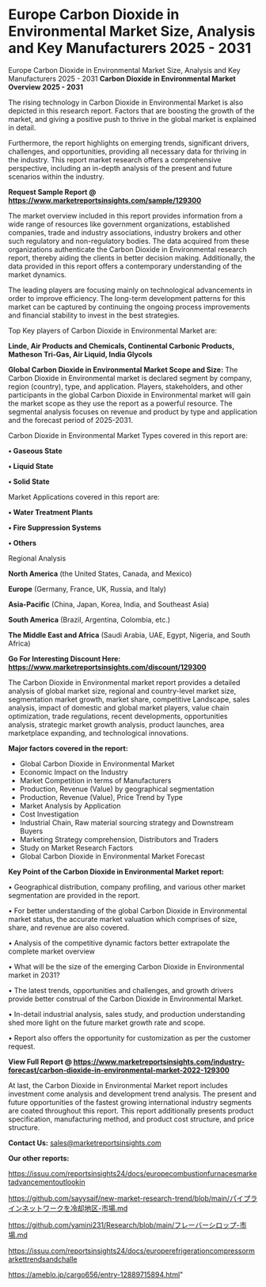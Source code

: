 # Europe Carbon Dioxide in Environmental Market Size, Analysis and Key Manufacturers 2025 - 2031
Europe Carbon Dioxide in Environmental Market Size, Analysis and Key Manufacturers 2025 - 2031
<Strong> Carbon Dioxide in Environmental Market Overview 2025 - 2031</strong>

The rising technology in Carbon Dioxide in Environmental Market is also depicted in this research report. Factors that are boosting the growth of the market, and giving a positive push to thrive in the global market is explained in detail.

Furthermore, the report highlights on emerging trends, significant drivers, challenges, and opportunities, providing all necessary data for thriving in the industry. This report market research offers a comprehensive perspective, including an in-depth analysis of the present and future scenarios within the industry.

<strong>Request Sample Report @ <a href=https://www.marketreportsinsights.com/sample/129300>https://www.marketreportsinsights.com/sample/129300</a></strong>

The market overview included in this report provides information from a wide range of resources like government organizations, established companies, trade and industry associations, industry brokers and other such regulatory and non-regulatory bodies. The data acquired from these organizations authenticate the Carbon Dioxide in Environmental research report, thereby aiding the clients in better decision making. Additionally, the data provided in this report offers a contemporary understanding of the market dynamics.

The leading players are focusing mainly on technological advancements in order to improve efficiency. The long-term development patterns for this market can be captured by continuing the ongoing process improvements and financial stability to invest in the best strategies.

Top Key players of Carbon Dioxide in Environmental Market are:

<strong>Linde, Air Products and Chemicals, Continental Carbonic Products, Matheson Tri-Gas, Air Liquid, India Glycols</strong>

<strong><b>Global Carbon Dioxide in Environmental Market Scope and Size:</b></strong>
The Carbon Dioxide in Environmental market is declared segment by company, region (country), type, and application. Players, stakeholders, and other participants in the global Carbon Dioxide in Environmental market will gain the market scope as they use the report as a powerful resource. The segmental analysis focuses on revenue and product by type and application and the forecast period of 2025-2031.

Carbon Dioxide in Environmental Market Types covered in this report are:

<strong>• Gaseous State

• Liquid State

• Solid State</strong>

Market Applications covered in this report are:

<strong>• Water Treatment Plants

• Fire Suppression Systems

• Others</strong> 

Regional Analysis

<strong>North America</strong> (the United States, Canada, and Mexico)

<strong>Europe</strong> (Germany, France, UK, Russia, and Italy)

<strong>Asia-Pacific</strong> (China, Japan, Korea, India, and Southeast Asia)

<strong>South America</strong> (Brazil, Argentina, Colombia, etc.)

<strong>The Middle East and Africa</strong> (Saudi Arabia, UAE, Egypt, Nigeria, and South Africa)

<strong>Go For Interesting Discount Here: <a href=https://www.marketreportsinsights.com/discount/129300>https://www.marketreportsinsights.com/discount/129300</a></strong>

The Carbon Dioxide in Environmental market report provides a detailed analysis of global market size, regional and country-level market size, segmentation market growth, market share, competitive Landscape, sales analysis, impact of domestic and global market players, value chain optimization, trade regulations, recent developments, opportunities analysis, strategic market growth analysis, product launches, area marketplace expanding, and technological innovations.

<strong><b>Major factors covered in the report:</b></strong>
<ul>
  <li>Global Carbon Dioxide in Environmental Market </li>
  <li>Economic Impact on the Industry</li>
  <li>Market Competition in terms of Manufacturers</li>
  <li>Production, Revenue (Value) by geographical segmentation</li>
  <li>Production, Revenue (Value), Price Trend by Type</li>
  <li>Market Analysis by Application</li>
  <li>Cost Investigation</li>
  <li>Industrial Chain, Raw material sourcing strategy and Downstream Buyers</li>
  <li>Marketing Strategy comprehension, Distributors and Traders</li>
  <li>Study on Market Research Factors</li>
  <li>Global Carbon Dioxide in Environmental Market Forecast</li>
</ul>

<strong><b>Key Point of the Carbon Dioxide in Environmental Market report:</b></strong>

• Geographical distribution, company profiling, and various other market segmentation are provided in the report.

• For better understanding of the global Carbon Dioxide in Environmental market status, the accurate market valuation which comprises of size, share, and revenue are also covered.

• Analysis of the competitive dynamic factors better extrapolate the complete market overview

• What will be the size of the emerging Carbon Dioxide in Environmental market in 2031?

• The latest trends, opportunities and challenges, and growth drivers provide better construal of the Carbon Dioxide in Environmental Market.

• In-detail industrial analysis, sales study, and production understanding shed more light on the future market growth rate and scope.

• Report also offers the opportunity for customization as per the customer request.

<strong><b>View Full Report @ <a href=https://www.marketreportsinsights.com/industry-forecast/carbon-dioxide-in-environmental-market-2022-129300>https://www.marketreportsinsights.com/industry-forecast/carbon-dioxide-in-environmental-market-2022-129300</a></b></strong>


At last, the Carbon Dioxide in Environmental Market report includes investment come analysis and development trend analysis. The present and future opportunities of the fastest growing international industry segments are coated throughout this report. This report additionally presents product specification, manufacturing method, and product cost structure, and price structure.

<strong>Contact Us:</strong>
sales@marketreportsinsights.com

<strong>Our other reports:</strong>

<a href=https://issuu.com/reportsinsights24/docs/europecombustionfurnacesmarketadvancementoutlookin>https://issuu.com/reportsinsights24/docs/europecombustionfurnacesmarketadvancementoutlookin</a>

<a href=https://github.com/sayysaif/new-market-research-trend/blob/main/パイプラインネットワークを冷却地区-市場.md>https://github.com/sayysaif/new-market-research-trend/blob/main/パイプラインネットワークを冷却地区-市場.md</a>

<a href=https://github.com/yamini231/Research/blob/main/フレーバーシロップ-市場.md>https://github.com/yamini231/Research/blob/main/フレーバーシロップ-市場.md</a>

<a href=https://issuu.com/reportsinsights24/docs/europerefrigerationcompressormarkettrendsandchalle>https://issuu.com/reportsinsights24/docs/europerefrigerationcompressormarkettrendsandchalle</a>

<a href=https://ameblo.jp/cargo656/entry-12889715894.html>https://ameblo.jp/cargo656/entry-12889715894.html</a>"
